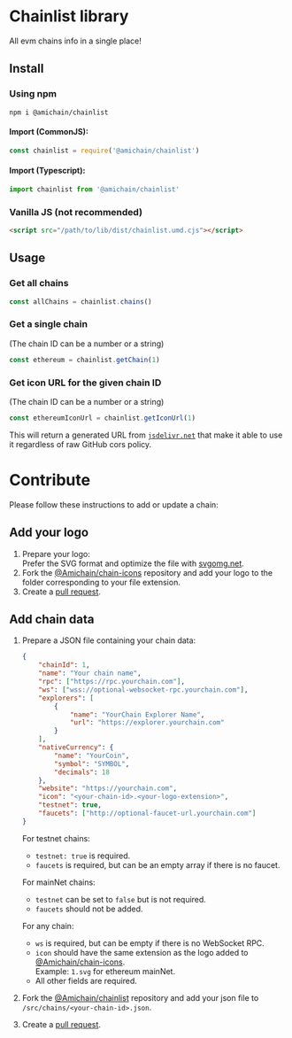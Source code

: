 # Chainlist library

All evm chains info in a single place!

## Install

### Using npm
```npm i @amichain/chainlist```

#### Import (CommonJS):
```javascript
const chainlist = require('@amichain/chainlist')
```

#### Import (Typescript):
```typescript
import chainlist from '@amichain/chainlist'
```

### Vanilla JS (not recommended)

```html
<script src="/path/to/lib/dist/chainlist.umd.cjs"></script>
```

## Usage

### Get all chains
```javascript
const allChains = chainlist.chains()
```

### Get a single chain
(The chain ID can be a number or a string)
```javascript
const ethereum = chainlist.getChain(1)
```

### Get icon URL for the given chain ID
(The chain ID can be a number or a string)
```javascript
const ethereumIconUrl = chainlist.getIconUrl(1)
```

This will return a generated URL from [`jsdelivr.net`](https://jsdelivr.net) that make it able to use it regardless of raw GitHub cors policy.


# Contribute
Please follow these instructions to add or update a chain:

## Add your logo
1. Prepare your logo:  
    Prefer the SVG format and optimize the file with [svgomg.net](https://svgomg.net).
2. Fork the [@Amichain/chain-icons](https://github.com/Amichain/chain-icons/) repository and add your logo to the folder corresponding to your file extension.
3. Create a [pull request](https://docs.github.com/en/pull-requests/collaborating-with-pull-requests/proposing-changes-to-your-work-with-pull-requests/creating-a-pull-request).

## Add chain data
1. Prepare a JSON file containing your chain data:
    ```json
    {
        "chainId": 1,
        "name": "Your chain name",
        "rpc": ["https://rpc.yourchain.com"],
        "ws": ["wss://optional-websocket-rpc.yourchain.com"],
        "explorers": [
            {
                "name": "YourChain Explorer Name",
                "url": "https://explorer.yourchain.com"
            }
        ],
        "nativeCurrency": {
            "name": "YourCoin",
            "symbol": "SYMBOL",
            "decimals": 18
        },
        "website": "https://yourchain.com",
        "icon": "<your-chain-id>.<your-logo-extension>",
        "testnet": true,
        "faucets": ["http://optional-faucet-url.yourchain.com"]
    }
    ```
    For testnet chains:
    - `testnet: true` is required.
    - `faucets` is required, but can be an empty array if there is no faucet.
    
    For mainNet chains:
    - `testnet` can be set to `false` but is not required.
    - `faucets` should not be added.
    
    For any chain:
    - `ws` is required, but can be empty if there is no WebSocket RPC.
    - `icon` should have the same extension as the logo added to [@Amichain/chain-icons](https://github.com/Amichain/chain-icons/).  
        Example: `1.svg` for ethereum mainNet.
    - All other fields are required.

2. Fork the [@Amichain/chainlist](https://github.com/Amichain/chainlist/) repository and add your json file to `/src/chains/<your-chain-id>.json`.
3. Create a [pull request](https://docs.github.com/en/pull-requests/collaborating-with-pull-requests/proposing-changes-to-your-work-with-pull-requests/creating-a-pull-request).

